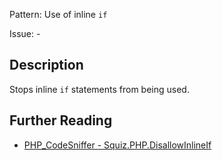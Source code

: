 Pattern: Use of inline `if`

Issue: -

## Description

Stops inline `if` statements from being used.

## Further Reading

* [PHP_CodeSniffer - Squiz.PHP.DisallowInlineIf](https://github.com/PHPCSStandards/PHP_CodeSniffer/blob/master/src/Standards/Squiz/Sniffs/PHP/DisallowInlineIfSniff.php)